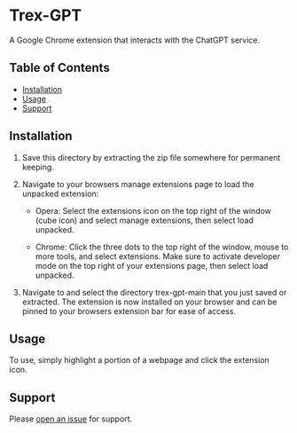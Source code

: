 # Trex-GPT

A Google Chrome extension that interacts with the ChatGPT service.

## Table of Contents

- [Installation](#installation)
- [Usage](#usage)
- [Support](#support)

## Installation

1.  Save this directory by extracting the zip file somewhere for permanent keeping.  

2.  Navigate to your browsers manage extensions page to load the unpacked extension:  

    - Opera: Select the extensions icon on the top right of the window (cube icon) and select manage extensions, then select load unpacked.  

    - Chrome: Click the three dots to the top right of the window, mouse to more tools, and select extensions.  Make sure to activate developer mode on the top right of your extensions page, then select load unpacked.  

3.  Navigate to and select the directory trex-gpt-main that you just saved or extracted.  The extension is now installed on your browser and can be pinned to your browsers extension bar for ease of access.

## Usage

To use, simply highlight a portion of a webpage and click the extension icon.

## Support

Please [open an issue](https://github.com/VandolinHimself/Trex-GPT/) for support.
